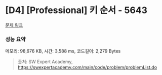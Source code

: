 # [D4] [Professional] 키 순서 - 5643 

[문제 링크](https://swexpertacademy.com/main/code/problem/problemDetail.do?contestProbId=AWXQsLWKd5cDFAUo) 

### 성능 요약

메모리: 98,676 KB, 시간: 3,588 ms, 코드길이: 2,279 Bytes



> 출처: SW Expert Academy, https://swexpertacademy.com/main/code/problem/problemList.do